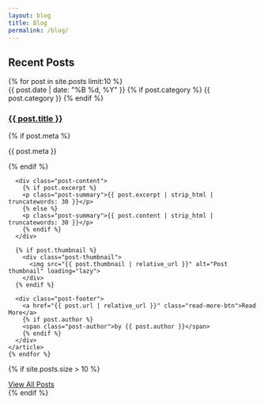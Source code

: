 ```yaml
---
layout: blog
title: Blog
permalink: /blog/
---
```


<div class="blog-posts">
  <h2 class="section-title">Recent Posts</h2>
  
  <div class="posts-grid">
    {% for post in site.posts limit:10 %}
    <article class="blog-post-card card">
      <div class="post-header">
        <div class="post-meta">
          <time class="post-date">{{ post.date | date: "%B %d, %Y" }}</time>
          {% if post.category %}
          <span class="post-category">{{ post.category }}</span>
          {% endif %}
        </div>
        <h3 class="post-title">
          <a href="{{ post.url | relative_url }}">{{ post.title }}</a>
        </h3>
        {% if post.meta %}
        <p class="post-excerpt">{{ post.meta }}</p>
        {% endif %}
      </div>
      
      <div class="post-content">
        {% if post.excerpt %}
        <p class="post-summary">{{ post.excerpt | strip_html | truncatewords: 30 }}</p>
        {% else %}
        <p class="post-summary">{{ post.content | strip_html | truncatewords: 30 }}</p>
        {% endif %}
      </div>
      
      {% if post.thumbnail %}
        <div class="post-thumbnail">
          <img src="{{ post.thumbnail | relative_url }}" alt="Post thumbnail" loading="lazy">
        </div>
      {% endif %}
      
      <div class="post-footer">
        <a href="{{ post.url | relative_url }}" class="read-more-btn">Read More</a>
        {% if post.author %}
        <span class="post-author">by {{ post.author }}</span>
        {% endif %}
      </div>
    </article>
    {% endfor %}
  </div>
  
  {% if site.posts.size > 10 %}
  <div class="load-more">
    <a href="{{site.url}}/blog-archive/" class="btn">View All Posts</a>
  </div>
  {% endif %}
</div>